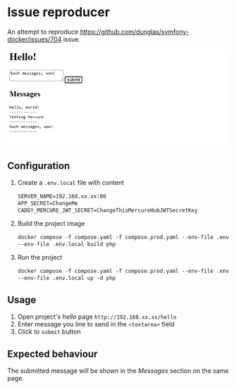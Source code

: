 # Issue reproducer

An attempt to reproduce https://github.com/dunglas/symfony-docker/issues/704 issue.

![_hello_ page](docs/hello-page.png)

## Configuration
1. Create a `.env.local` file with content
    ```dotenv
    SERVER_NAME=192.168.xx.xx:80
    APP_SECRET=ChangeMe
    CADDY_MERCURE_JWT_SECRET=ChangeThisMercureHubJWTSecretKey
    ```
2. Build the project image
    ```shell
    docker compose -f compose.yaml -f compose.prod.yaml --env-file .env --env-file .env.local build php
    ```
3. Run the project
    ```shell
    docker compose -f compose.yaml -f compose.prod.yaml --env-file .env --env-file .env.local up -d php
    ```

## Usage
1. Open project's _hello_ page `http://192.168.xx.xx/hello`
2. Enter message you line to send in the `<textarea>` field
3. Click to `submit` button

## Expected behaviour

The submitted message will be shown in the _Messages_ section on the same page.
